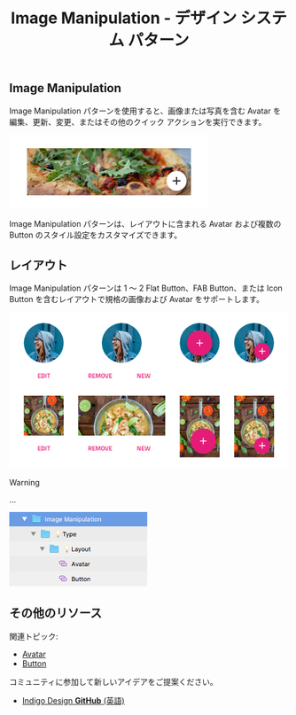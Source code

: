 ﻿---
title: Image Manipulation - デザイン システム パターン
_description: Image Manipulation パターン シンボルは影響する画像のクリック アクションを提供します。
_keywords: デザイン システム, Sketch, Ignite UI for Angular, パターン, UI ライブラリ, ウィジェット
_language: ja
---

## Image Manipulation

Image Manipulation パターンを使用すると、画像または写真を含む Avatar を編集、更新、変更、またはその他のクイック アクションを実行できます。

<img src="../images/image-manip_demo.png" srcset="../images/image-manip_demo@2x.png 2x" />

Image Manipulation パターンは、レイアウトに含まれる Avatar および複数の Button のスタイル設定をカスタマイズできます。

## レイアウト

Image Manipulation パターンは 1 ～ 2 Flat Button、FAB Button、または Icon Button を含むレイアウトで規格の画像および Avatar をサポートします。

<img src="../images/image-manip_layout.png" srcset="../images/image-manip_layout@2x.png 2x" />

> [!WARNING]
> ...

<img src="../images/image_manipulation_detach.png" />

## その他のリソース

関連トピック:

- [Avatar](avatar.md)
- [Button](button.md)
  <div class="divider--half"></div>

コミュニティに参加して新しいアイデアをご提案ください。

- [Indigo Design **GitHub** (英語)](https://github.com/IgniteUI/design-system-docfx)
